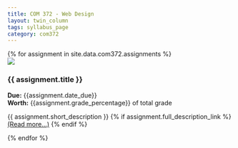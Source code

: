 ```yaml
---
title: COM 372 - Web Design
layout: twin_column
tags: syllabus_page
category: com372
---
```


<div class="col-md-10 col-md-offset-1">
  {% for assignment in site.data.com372.assignments %}
  <div class="col-md-4 assignment_box">
  <img class="pull-right assignment_img" src="/assets/img/{{ assignment.img }}">
  <h3>{{ assignment.title }}</h3>
  <strong>Due:</strong> {{assignment.date_due}} <br>
  <strong>Worth:</strong> {{assignment.grade_percentage}} of total grade
  <p>{{ assignment.short_description }}
  {% if assignment.full_description_link %}
  <a href="/classes/com372/assignments/{{assignment.full_description_link}}.html">(Read more...)</a>
  {% endif %}
  </p>
  </div>
  {% endfor %}
</div>
